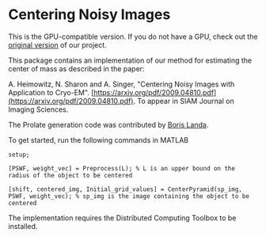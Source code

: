 # Centering Noisy Images

This is the GPU-compatible version. If you do not have a GPU, check out the [original version](https://github.com/nirsharon/RACER) of our project.

This package contains an implementation of our method for estimating the center of mass as described in the paper:

A. Heimowitz, N. Sharon and A. Singer, "Centering Noisy Images with Application to Cryo-EM". [https://arxiv.org/pdf/2009.04810.pdf](https://arxiv.org/pdf/2009.04810.pdf). To appear in SIAM Journal on Imaging Sciences.

The Prolate generation code was contributed by [Boris Landa](https://math.yale.edu/people/boris-landa). 

To get started, run the following commands in MATLAB

`setup;`

`[PSWF, weight_vec] = Preprocess(L); % L is an upper bound on the radius of the object to be centered`

`[shift, centered_img, Initial_grid_values] = CenterPyramid(sp_img, PSWF, weight_vec); % sp_img is the image containing the object to be centered`

The implementation requires the Distributed Computing Toolbox to be installed. 
